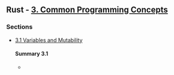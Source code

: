 ## Rust - [3. Common Programming Concepts](https://rust-book.cs.brown.edu/ch03-00-common-programming-concepts.html)

### Sections
- [3.1 Variables and Mutability](https://rust-book.cs.brown.edu/ch03-01-variables-and-mutability.html)
	#### Summary 3.1
	- 



